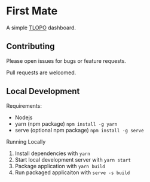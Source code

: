 # First Mate
A simple [TLOPO](https://tlopo.com/) dashboard.

Contributing
------------
Please open issues for bugs or feature requests.

Pull requests are welcomed.

Local Development
-----------------
Requirements:
- Nodejs
- yarn (npm package) `npm install -g yarn`
- serve (optional npm package) `npm install -g serve`

Running Locally
1. Install dependencies with `yarn` 
2. Start local development server with `yarn start`
3. Package application with `yarn build`
4. Run packaged applicaiton with `serve -s build`
